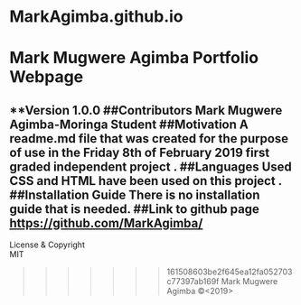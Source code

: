 # MarkAgimba.github.io
# Mark Mugwere Agimba Portfolio Webpage
**Version 1.0.0
##Contributors
Mark Mugwere Agimba-Moringa Student
##Motivation
A readme.md file that was created for the purpose of use in the Friday 8th of February 2019 first graded independent project . 
##Languages Used
CSS and HTML have been used on this project . 
##Installation Guide
There is no installation guide that is needed. 
##Link to github page
https://github.com/MarkAgimba/
---
License & Copyright\
MIT
>>>>>>> 161508603be2f645ea12fa052703c77397ab169f
Mark Mugwere Agimba ©<2019>
